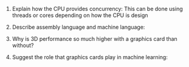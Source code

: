 <!-- Answers to the Short Answer Essay Questions go here -->

1. Explain how the CPU provides concurrency:
This can be done using threads or cores depending on how the CPU is design


2. Describe assembly language and machine language:


3. Why is 3D performance so much higher with a graphics card than without?


4. Suggest the role that graphics cards play in machine learning:
